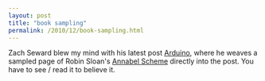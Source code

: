 ```yaml
---
layout: post
title: "book sampling"
permalink: /2010/12/book-sampling.html
---
```


<p>Zach Seward blew my mind with his latest post <a href="http://zachseward.com/arduino/">Arduino</a>, where he weaves a sampled page of Robin Sloan&#39;s <a href="http://robinsloan.com/annabel-scheme">Annabel Scheme</a> directly into the post. You have to see / read it to believe it.</p>


